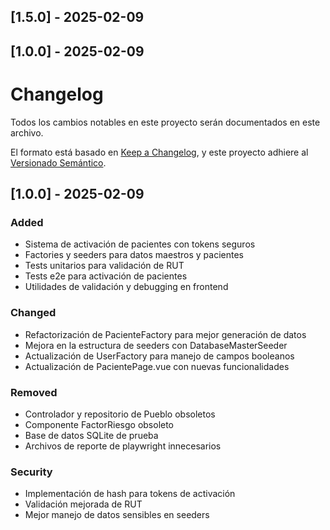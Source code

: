 
## [1.5.0] - 2025-02-09


## [1.0.0] - 2025-02-09

# Changelog
Todos los cambios notables en este proyecto serán documentados en este archivo.

El formato está basado en [Keep a Changelog](https://keepachangelog.com/es-ES/1.0.0/),
y este proyecto adhiere al [Versionado Semántico](https://semver.org/spec/v2.0.0.html).

## [1.0.0] - 2025-02-09

### Added
- Sistema de activación de pacientes con tokens seguros
- Factories y seeders para datos maestros y pacientes
- Tests unitarios para validación de RUT
- Tests e2e para activación de pacientes
- Utilidades de validación y debugging en frontend

### Changed
- Refactorización de PacienteFactory para mejor generación de datos
- Mejora en la estructura de seeders con DatabaseMasterSeeder
- Actualización de UserFactory para manejo de campos booleanos
- Actualización de PacientePage.vue con nuevas funcionalidades

### Removed
- Controlador y repositorio de Pueblo obsoletos
- Componente FactorRiesgo obsoleto
- Base de datos SQLite de prueba
- Archivos de reporte de playwright innecesarios

### Security
- Implementación de hash para tokens de activación
- Validación mejorada de RUT
- Mejor manejo de datos sensibles en seeders
